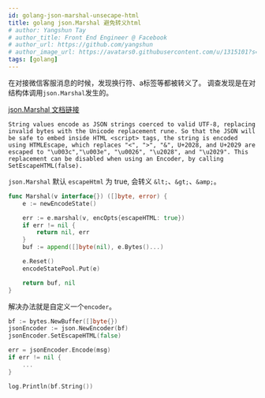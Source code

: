 ```yaml
---
id: golang-json-marshal-unsecape-html
title: golang json.Marshal 避免转义html
# author: Yangshun Tay
# author_title: Front End Engineer @ Facebook
# author_url: https://github.com/yangshun
# author_image_url: https://avatars0.githubusercontent.com/u/1315101?s=400&v=4
tags: [golang]
---
```



在对接微信客服消息的时候，发现换行符、a标签等都被转义了。
调查发现是在对结构体调用`json.Marshal`发生的。

<!--truncate-->

[json.Marshal 文档链接](https://pkg.go.dev/encoding/json?tab=doc#Marshal)

`String values encode as JSON strings coerced to valid UTF-8, replacing invalid bytes with the Unicode replacement rune. So that the JSON will be safe to embed inside HTML <script> tags, the string is encoded using HTMLEscape, which replaces "<", ">", "&", U+2028, and U+2029 are escaped to "\u003c","\u003e", "\u0026", "\u2028", and "\u2029". This replacement can be disabled when using an Encoder, by calling SetEscapeHTML(false).`

`json.Marshal` 默认 `escapeHtml` 为 true, 会转义 `&lt;`、`&gt;`、`&amp;`。

```go
func Marshal(v interface{}) ([]byte, error) {
    e := newEncodeState()

    err := e.marshal(v, encOpts{escapeHTML: true})
    if err != nil {
        return nil, err
    }
    buf := append([]byte(nil), e.Bytes()...)

    e.Reset()
    encodeStatePool.Put(e)

    return buf, nil
}
```

解决办法就是自定义一个`encoder`。

```go
bf := bytes.NewBuffer([]byte{})
jsonEncoder := json.NewEncoder(bf)
jsonEncoder.SetEscapeHTML(false)

err = jsonEncoder.Encode(msg)
if err != nil {
    ...
}

log.Println(bf.String())
```
